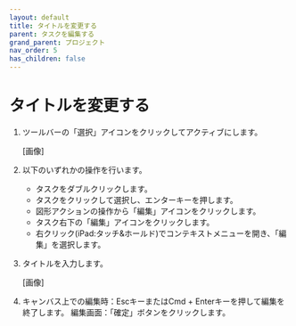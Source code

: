 ```yaml
---
layout: default
title: タイトルを変更する
parent: タスクを編集する
grand_parent: プロジェクト
nav_order: 5
has_children: false
---
```


# タイトルを変更する

1. ツールバーの「選択」アイコンをクリックしてアクティブにします。
    
    [画像]
    
2. 以下のいずれかの操作を行います。
    - タスクをダブルクリックします。
    - タスクをクリックして選択し、エンターキーを押します。
    - 図形アクションの操作から「編集」アイコンをクリックします。
    - タスク右下の「編集」アイコンをクリックします。
    - 右クリック(iPad:タッチ&ホールド)でコンテキストメニューを開き、「編集」を選択します。
3. タイトルを入力します。
    
    [画像]
    
4. キャンバス上での編集時：EscキーまたはCmd + Enterキーを押して編集を終了します。
編集画面：「確定」ボタンをクリックします。